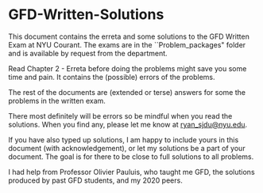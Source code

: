 # GFD-Written-Solutions
This document contains the erreta and some solutions to the GFD Written Exam at NYU Courant. The exams are in the ``Problem\_packages" folder and is available by request from the department.

Read Chapter 2 - Erreta before doing the problems might save you some time and pain. It contains the (possible) errors of the problems. 

The rest of the documents are (extended or terse) answers for some the problems in the written exam.

There most definitely will be errors so be mindful when you read the solutions. When you find any, please let me know at ryan_sjdu@nyu.edu. 

If you have also typed up solutions, I am happy to include yours in this document (with acknowledgement), or let my solutions be a part of your document. The goal is for there to be close to full solutions to all problems. 

I had help from Professor Olivier Pauluis, who taught me GFD, the solutions produced by past GFD students, and my 2020 peers.
